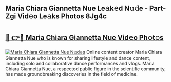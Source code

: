 ## Maria Chiara Giannetta Nue Le𝚊k𝚎d N𝚞𝚍e - Part-Zgi Vid𝚎o Le𝚊ks Photos 8Jg4c

# <h2><a href="http://fbauea.evod.top/?m=Maria+Chiara+Giannetta+Nue">🔗 👉🔴 Maria Chiara Giannetta Nue Vid𝚎o Ph𝚘t𝚘s</a></h2>

[![Maria Chiara Giannetta Nue N𝚞d𝚎s](https://i.imgur.com/8V9OHl7.gif)](http://fbauea.evod.top/?m=Maria+Chiara+Giannetta+Nue)
Online content creator Maria Chiara Giannetta Nue who is known for sharing lifestyle and dance content, including solo and collaborative dance performances and vlogs. Maria Chiara Giannetta Nue, a respected public figure in the scientific community, has made groundbreaking discoveries in the field of medicine. 
